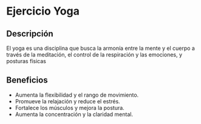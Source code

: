 # Ejercicio Yoga
## Descripción
El yoga es una disciplina que busca la armonía entre la mente y el cuerpo a través de la meditación, el control de la respiración y las emociones, y posturas físicas
## Beneficios
- Aumenta la flexibilidad y el rango de movimiento.
- Promueve la relajación y reduce el estrés.
- Fortalece los músculos y mejora la postura.
- Aumenta la concentración y la claridad mental. 